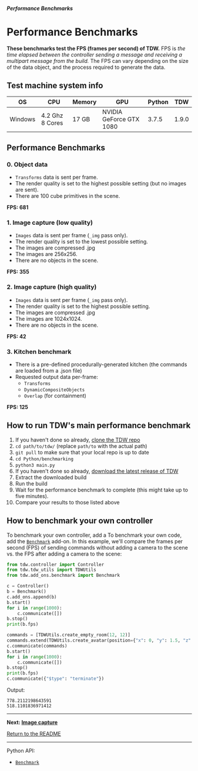 ##### Performance Benchmarks

# Performance Benchmarks

**These benchmarks test the FPS (frames per second) of TDW.** FPS is  _the time elapsed between the controller sending a message and receiving a multipart message from the build._ The FPS can vary depending on the size of the data object, and the process required to generate the data.

## Test machine system info

| OS      | CPU             | Memory | GPU                     | Python | TDW   |
| ------- | --------------- | ------ | ----------------------- | ------ | ----- |
| Windows | 4.2 Ghz 8 Cores | 17 GB  | NVIDIA GeForce GTX 1080 | 3.7.5  | 1.9.0 |

## Performance Benchmarks

### 0. Object data

- `Transforms` data is sent per frame.
- The render quality is set to the highest possible setting (but no images are sent).
- There are 100 cube primitives in the scene.

**FPS: 681**

### 1. Image capture (low quality)

- `Images` data is sent per frame (`_img` pass only).
- The render quality is set to the lowest possible setting.
- The images are compressed .jpg
- The images are 256x256.
- There are no objects in the scene.

**FPS: 355**

### 2. Image capture (high quality)

- `Images` data is sent per frame (`_img` pass only).
- The render quality is set to the highest possible setting.
- The images are compressed .jpg
- The images are 1024x1024.
- There are no objects in the scene.

**FPS: 42**

### 3. Kitchen benchmark

- There is a pre-defined procedurally-generated kitchen (the commands are loaded from a .json file)
- Requested output data per-frame:
  - `Transforms`
  - `DynamicCompositeObjects`
  - `Overlap` (for containment)

**FPS: 125**

## How to run TDW's main performance benchmark

1. If you haven't done so already, [clone the TDW repo](https://github.com/threedworld-mit/tdw)
2. `cd path/to/tdw/` (replace `path/to` with the actual path)
3. `git pull` to make sure that your local repo is up to date
4. `cd Python/benchmarking`
5. `python3 main.py`
6. If you haven't done so already, [download the latest release of TDW](https://github.com/threedworld-mit/tdw/releases/latest)
7. Extract the downloaded build
8. Run the build
9. Wait for the performance benchmark to complete (this might take up to five minutes).
10. Compare your results to those listed above

## How to benchmark your own controller

To benchmark your own controller, add a To benchmark your own code, add the [`Benchmark`](../python/add_ons/benchmark.md) add-on. In this example, we'll compare the frames per second (FPS) of sending commands without adding a camera to the scene vs. the FPS after adding a camera to the scene:

```python
from tdw.controller import Controller
from tdw.tdw_utils import TDWUtils
from tdw.add_ons.benchmark import Benchmark

c = Controller()
b = Benchmark()
c.add_ons.append(b)
b.start()
for i in range(1000):
    c.communicate([])
b.stop()
print(b.fps)

commands = [TDWUtils.create_empty_room(12, 12)]
commands.extend(TDWUtils.create_avatar(position={"x": 0, "y": 1.5, "z": 0}))
c.communicate(commands)
b.start()
for i in range(1000):
    c.communicate([])
b.stop()
print(b.fps)
c.communicate({"$type": "terminate"})
```

Output:

```
778.2112198643591
518.1101836971412
```

***

**Next: [Image capture](image_capture.md)**

[Return to the README](../../README.md)

***

Python API:

- [`Benchmark`](../python/add_ons/benchmark.md) 